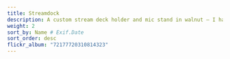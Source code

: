 ```yaml
---
title: Streamdock
description: A custom stream deck holder and mic stand in walnut — I had some walnut leftover from a few other projects, so decided to make an integrated stand for my stream deck and microphone. Box joints on 45º + 135º were simultaneously more complicated than I thought they would be, but in the end easy enough (after a new jig). Unseen is the vibration isolation mount inside the stand itself. And no, I don't podcast or otherwise do audio work, why do you ask?
weight: 2
sort_by: Name # Exif.Date
sort_order: desc
flickr_album: "72177720310814323"
---
```

